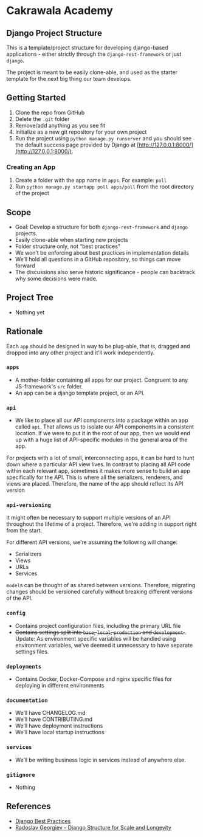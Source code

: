 # Cakrawala Academy
## Django Project Structure
This is a template/project structure for developing django-based applications -
either strictly through the `django-rest-framework` or just `django`.

The project is meant to be easily clone-able, and used as the starter template for
the next big thing our team develops.

## Getting Started
1. Clone the repo from GitHub
1. Delete the `.git` folder
1. Remove/add anything as you see fit
1. Initialize as a new git repository for your own project
1. Run the project using `python manage.py runserver` and you should see the default
success page provided by Django at [http://127.0.0.1:8000/](http://127.0.0.1:8000/).


### Creating an App
1. Create a folder with the app name in `apps`. For example: `poll`
1. Run `python manage.py startapp poll apps/poll` from the root directory of the project


## Scope
- Goal: Develop a structure for both `django-rest-framework` and `django` projects.
- Easily clone-able when starting new projects
- Folder structure only, not “best practices”
- We won’t be enforcing about best practices in implementation details
- We’ll hold all questions in a GitHub repository, so things can move forward
- The discussions also serve historic significance - people can backtrack why some decisions were made.


## Project Tree
* Nothing yet

## Rationale
Each `app` should be designed in way to be plug-able, that is, dragged and dropped
into any other project and it’ll work independently.

### `apps`
* A mother-folder containing all apps for our project. Congruent to any JS-framework's `src` folder.
* An app can be a django template project, or an API.

### `api`
* We like to place all our API components into a package within an app called
`api`. That allows us to isolate our API components in a consistent location. If
we were to put it in the root of our app, then we would end up with a huge list
of API-specific modules in the general area of the app.

For projects with a lot of small, interconnecting apps, it can be hard to hunt
down where a particular API view lives. In contrast to placing all API code
within each relevant app, sometimes it makes more sense to build an app
specifically for the API. This is where all the serializers, renderers, and views
are placed. Therefore, the name of the app should reflect its API version

### `api-versioning`
It might often be necessary to support multiple versions of an API throughout the lifetime of a project. Therefore, we're adding in support right from the start.

For different API versions, we're assuming the following will change:
- Serializers
- Views
- URLs
- Services

`model`s can be thought of as shared between versions. Therefore, migrating changes should be versioned carefully without breaking different versions of the API.


### `config`
* Contains project configuration files, including the primary URL file
* ~~Contains settings split into `base`, `local`, `production` and `development`.~~. Update: As environment
specific variables will be handled using environment variables, we've deemed it unnecessary to have
separate settings files.


### `deployments`
* Contains Docker, Docker-Compose and nginx specific files for deploying in different
environments


### `documentation`
* We’ll have CHANGELOG.md
* We’ll have CONTRIBUTING.md
* We’ll have deployment instructions
* We’ll have local startup instructions


### `services`
* We’ll be writing business logic in services instead of anywhere else.


### `gitignore`
* Nothing


## References
- [Django Best Practices](https://django-best-practices.readthedocs.io/en/latest/index.html)
- [Radoslav Georgiev - Django Structure for Scale and Longevity](https://www.youtube.com/watch?v=yG3ZdxBb1oo)
